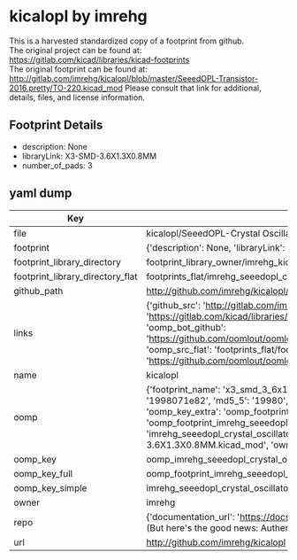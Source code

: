 # kicalopl by imrehg  
This is a harvested standardized copy of a footprint from github.  
The original project can be found at:  
https://gitlab.com/kicad/libraries/kicad-footprints  
The original footprint can be found at:
http://gitlab.com/imrehg/kicalopl/blob/master/SeeedOPL-Transistor-2016.pretty/TO-220.kicad_mod
Please consult that link for additional, details, files, and license information.  
## Footprint Details
* description: None  
* libraryLink: X3-SMD-3.6X1.3X0.8MM  
* number_of_pads: 3  
## yaml dump  
| Key | Value |  
| --- | --- |  
| file | kicalopl/SeeedOPL-Crystal Oscillator-2016.pretty/X3-SMD-3.6X1.3X0.8MM.kicad_mod |  
| footprint | {'description': None, 'libraryLink': 'X3-SMD-3.6X1.3X0.8MM', 'number_of_pads': 3} |  
| footprint_library_directory | footprint_library_owner/imrehg_kicalopl |  
| footprint_library_directory_flat | footprints_flat/imrehg_seeedopl_crystal_oscillator_2016_x3_smd_3_6x1_3x0_8mm/working |  
| github_path | http://github.com/imrehg/kicalopl/blob/master/SeeedOPL-Crystal Oscillator-2016.pretty/X3-SMD-3.6X1.3X0.8MM.kicad_mod |  
| links | {'github_src': 'http://gitlab.com/imrehg/kicalopl/blob/master/SeeedOPL-Transistor-2016.pretty/TO-220.kicad_mod', 'github_src_repo': 'https://gitlab.com/kicad/libraries/kicad-footprints', 'oomp_bot': 'footprints/imrehg_seeedopl_crystal_oscillator_2016_x3_smd_3_6x1_3x0_8mm/working', 'oomp_bot_github': 'https://github.com/oomlout/oomlout_oomp_footprint_bot/tree/main/footprints/imrehg_seeedopl_crystal_oscillator_2016_x3_smd_3_6x1_3x0_8mm/working', 'oomp_src_flat': 'footprints_flat/footprints_flat/imrehg_seeedopl_crystal_oscillator_2016_x3_smd_3_6x1_3x0_8mm/working', 'oomp_src_flat_github': 'https://github.com/oomlout/oomlout_oomp_footprint_src/tree/main/footprints_flat/imrehg_seeedopl_crystal_oscillator_2016_x3_smd_3_6x1_3x0_8mm/working'} |  
| name | kicalopl |  
| oomp | {'footprint_name': 'x3_smd_3_6x1_3x0_8mm', 'library_name': 'seeedopl_crystal_oscillator_2016', 'md5': '1998071e828efe23bb9dd2ceb66c08a3', 'md5_10': '1998071e82', 'md5_5': '19980', 'md5_6': '199807', 'oomp_key': 'oomp_imrehg_seeedopl_crystal_oscillator_2016_x3_smd_3_6x1_3x0_8mm', 'oomp_key_extra': 'oomp_footprint_imrehg_seeedopl_crystal_oscillator_2016_x3_smd_3_6x1_3x0_8mm', 'oomp_key_full': 'oomp_footprint_imrehg_seeedopl_crystal_oscillator_2016_x3_smd_3_6x1_3x0_8mm_199807', 'oomp_key_simple': 'imrehg_seeedopl_crystal_oscillator_2016_x3_smd_3_6x1_3x0_8mm', 'original_filename': 'kicalopl/SeeedOPL-Crystal Oscillator-2016.pretty/X3-SMD-3.6X1.3X0.8MM.kicad_mod', 'owner_name': 'imrehg'} |  
| oomp_key | oomp_imrehg_seeedopl_crystal_oscillator_2016_x3_smd_3_6x1_3x0_8mm |  
| oomp_key_full | oomp_footprint_imrehg_seeedopl_crystal_oscillator_2016_x3_smd_3_6x1_3x0_8mm |  
| oomp_key_simple | imrehg_seeedopl_crystal_oscillator_2016_x3_smd_3_6x1_3x0_8mm |  
| owner | imrehg |  
| repo | {'documentation_url': 'https://docs.github.com/rest/overview/resources-in-the-rest-api#rate-limiting', 'message': "API rate limit exceeded for 84.66.173.59. (But here's the good news: Authenticated requests get a higher rate limit. Check out the documentation for more details.)"} |  
| url | http://github.com/imrehg/kicalopl |  

